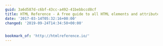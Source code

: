 ```yaml
---
guid: 3a6d587d-c6bf-43cc-a492-41bebbccd8cf
title: HTML Reference - A free guide to all HTML elements and attributes.
date: '2017-03-14T05:32:16+00:00'
changed: '2019-09-24T14:34:50+00:00'


bookmark_of: 'http://htmlreference.io/'
---
```




